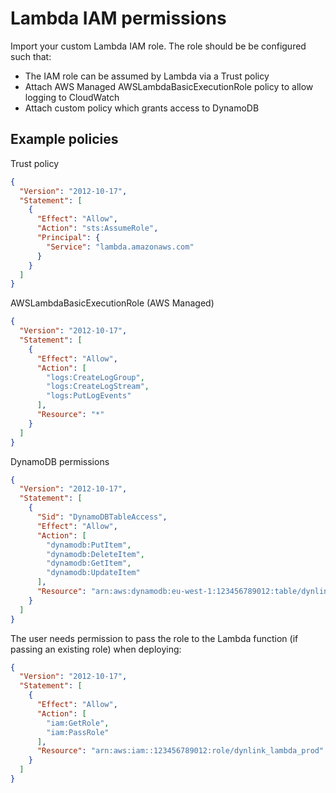 # Lambda IAM permissions

Import your custom Lambda IAM role. The role should be be configured such that:
- The IAM role can be assumed by Lambda via a Trust policy
- Attach AWS Managed AWSLambdaBasicExecutionRole policy to allow logging to CloudWatch
- Attach custom policy which grants access to DynamoDB

## Example policies

Trust policy

```json
{
  "Version": "2012-10-17",
  "Statement": [
    {
      "Effect": "Allow",
      "Action": "sts:AssumeRole",
      "Principal": {
        "Service": "lambda.amazonaws.com"
      }
    }
  ]
}
```

AWSLambdaBasicExecutionRole (AWS Managed)

```json
{
  "Version": "2012-10-17",
  "Statement": [
    {
      "Effect": "Allow",
      "Action": [
        "logs:CreateLogGroup",
        "logs:CreateLogStream",
        "logs:PutLogEvents"
      ],
      "Resource": "*"
    }
  ]
}
```

DynamoDB permissions

```json
{
  "Version": "2012-10-17",
  "Statement": [
    {
      "Sid": "DynamoDBTableAccess",
      "Effect": "Allow",
      "Action": [
        "dynamodb:PutItem",
        "dynamodb:DeleteItem",
        "dynamodb:GetItem",
        "dynamodb:UpdateItem"
      ],
      "Resource": "arn:aws:dynamodb:eu-west-1:123456789012:table/dynlink-links-prod"
    }
  ]
}
```

The user needs permission to pass the role to the Lambda function (if passing an existing role) when deploying:

```json
{
  "Version": "2012-10-17",
  "Statement": [
    {
      "Effect": "Allow",
      "Action": [
        "iam:GetRole",
        "iam:PassRole"
      ],
      "Resource": "arn:aws:iam::123456789012:role/dynlink_lambda_prod"
    }
  ]
}
```
